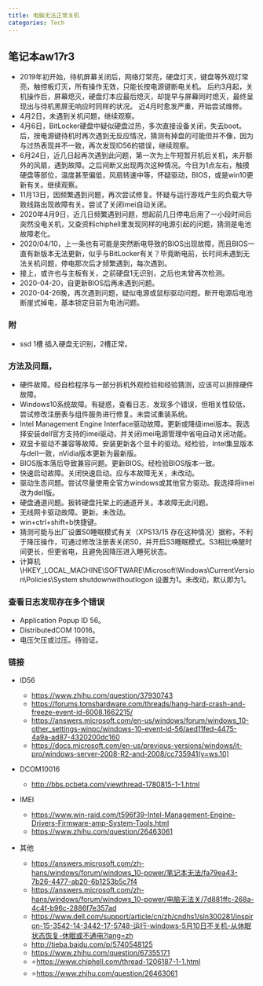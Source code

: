 ```yaml
---
title: 电脑无法正常关机
categories: Tech
---
```


## 笔记本aw17r3

- 2019年初开始，待机屏幕关闭后，网络灯常亮，硬盘灯灭，键盘等外观灯常亮，触控板灯灭，所有操作无效，只能长按电源键断电关机。
  后约3月起，关机操作后，屏幕熄灭，硬盘灯本应最后熄灭，却提早与屏幕同时熄灭，最终呈现出与待机黑屏无响应时同样的状况。
  近4月时愈发严重，开始尝试维修。
- 4月2日，未遇到关机问题，继续观察。
- 4月6日，BitLocker硬盘中疑似硬盘过热，多次直接设备关闭，失去boot。后，按电源键待机时再次遇到无反应情况，猜测有掉盘的可能但并不像，因为与过热表现并不一致，再次发现ID56的错误，继续观察。
- 6月24日，近几日起再次遇到此问题，第一次为上午短暂开机后关机，未开额外的风扇，遇到故障。之后间断又出现两次这种情况。今日为1点左右，触摸硬盘等部位，温度甚至偏低，风扇转速中等，怀疑驱动，BIOS，或是win10更新有关。继续观察。
- 11月13日，因频繁遇到问题，再次尝试修复。怀疑与运行游戏产生的负载大导致线路出现故障有关。尝试了关闭imei自动关闭。
- 2020年4月9日，近几日频繁遇到问题，想起前几日停电后用了一小段时间后突然没电关机，又查资料chiphell里发现同样的电源引起的问题，猜测是电池故障老化。
- 2020/04/10，上一条也有可能是突然断电导致的BIOS出现故障，而且BIOS一直有新版本无法更新，似乎与BitLocker有关？毕竟断电前，长时间未遇到无法关机问题，停电那次后才频繁遇到，每次遇到。
- 接上，或许也与主板有关，之前硬盘1无识别，之后也未曾再次检测。
- 2020-04-20，自更新BIOS后再未遇到问题。
- 2020-04-26晚，再次遇到问题，疑似电源或鼠标驱动问题。断开电源后电池断崖式掉电，基本锁定目前为电池问题。

### 附
- ssd 1槽 插入硬盘无识别，2槽正常。

### 方法及问题，
- 硬件故障。经自检程序与一部分拆机外观检验和经验猜测，应该可以排除硬件故障。
- Windows10系统故障。有疑惑，查看日志，发现多个错误，但相关性较低，尝试修改注册表与组件服务进行修复。未尝试重装系统。
- Intel Management Engine Interface驱动故障。更新或降级imei版本。我选择安装dell官方支持的imei驱动，并关闭imei电源管理中省电自动关闭功能。
- 双显卡驱动不兼容等故障。安装更新各个显卡的驱动。经检验，Intel集显版本与dell一致，nVidia版本更新为最新版。
- BIOS版本落后导致兼容问题。更新BIOS。经检验BIOS版本一致。
- 快速启动故障。关闭快速启动。应与本故障无关，未改动。
- 驱动生态问题。尝试尽量使用全官方windows或其他官方驱动。我选择将imei改为dell版。
- 硬盘通道问题。扳转硬盘托架上的通道开关。本故障无此问题。
- 无线网卡驱动故障。更新。未改动。
- win+ctrl+shift+b快捷键。
- 猜测可能与出厂设置S0睡眠模式有关（XPS13/15 存在这种情况）据称，不利于降压操作，可通过修改注册表关闭S0，并开启S3睡眠模式。S3相比唤醒时间更长，但更省电，且避免因降压进入睡死状态。
- 计算机\HKEY_LOCAL_MACHINE\SOFTWARE\Microsoft\Windows\CurrentVersion\Policies\System shutdownwithoutlogon 设置为1。未改动，默认即为1。


### 查看日志发现存在多个错误
- Application Popup ID 56。
- DistributedCOM 10016。
- 电压欠压或过压。待验证。

### 链接
- ID56
  - https://www.zhihu.com/question/37930743
  - https://forums.tomshardware.com/threads/hang-hard-crash-and-freeze-event-id-6008.1662215/
  - https://answers.microsoft.com/en-us/windows/forum/windows_10-other_settings-winpc/windows-10-event-id-56/aed11fed-4475-4a9a-ad87-4320200dc160
  - https://docs.microsoft.com/en-us/previous-versions/windows/it-pro/windows-server-2008-R2-and-2008/cc735941(v=ws.10)
- DCOM10016
  - http://bbs.pcbeta.com/viewthread-1780815-1-1.html

- IMEI
  - https://www.win-raid.com/t596f39-Intel-Management-Engine-Drivers-Firmware-amp-System-Tools.html
  - https://www.zhihu.com/question/26463061

- 其他
  - https://answers.microsoft.com/zh-hans/windows/forum/windows_10-power/笔记本无法/fa79ea43-7b26-4477-ab20-6b1253b5c7f4
  - https://answers.microsoft.com/zh-hans/windows/forum/windows_10-power/电脑无法关/7d881ffc-268a-4c4f-b96c-2886f7e357ad
  - https://www.dell.com/support/article/cn/zh/cndhs1/sln300281/inspiron-15-3542-14-3442-17-5748-运行-windows-5月10日不关机-从休眠状态恢复-休眠或不通电?lang=zh
  - http://tieba.baidu.com/p/5740548125
  - https://www.zhihu.com/question/67355171
  - ⭐https://www.chiphell.com/thread-1206187-1-1.html
  - ⭐https://www.zhihu.com/question/26463061